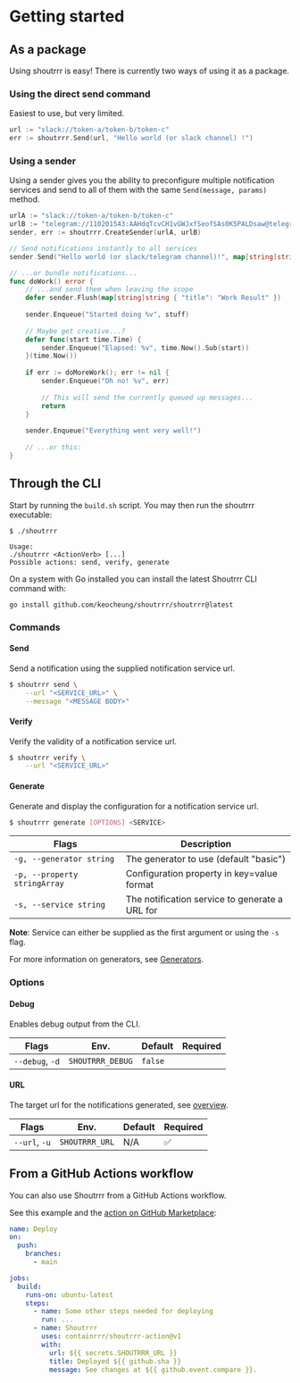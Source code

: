 # Getting started

## As a package

Using shoutrrr is easy! There is currently two ways of using it as a package.

### Using the direct send command
Easiest to use, but very limited.

```go
url := "slack://token-a/token-b/token-c"
err := shoutrrr.Send(url, "Hello world (or slack channel) !")
```

### Using a sender
Using a sender gives you the ability to preconfigure multiple notification services and send to all of them with the same `Send(message, params)` method.

```go
urlA := "slack://token-a/token-b/token-c"
urlB := "telegram://110201543:AAHdqTcvCH1vGWJxfSeofSAs0K5PALDsaw@telegram?channels=@mychannel"
sender, err := shoutrrr.CreateSender(urlA, urlB)

// Send notifications instantly to all services
sender.Send("Hello world (or slack/telegram channel)!", map[string]string { "title": "He-hey~!"  })

// ...or bundle notifications... 
func doWork() error {
    // ...and send them when leaving the scope
    defer sender.Flush(map[string]string { "title": "Work Result" })
    
    sender.Enqueue("Started doing %v", stuff)
    
    // Maybe get creative...?
    defer func(start time.Time) { 
    	sender.Enqueue("Elapsed: %v", time.Now().Sub(start)) 
    }(time.Now())
    
    if err := doMoreWork(); err != nil {
        sender.Enqueue("Oh no! %v", err)
    	
        // This will send the currently queued up messages...
        return
    }   
    
    sender.Enqueue("Everything went very well!")
    
    // ...or this:
}

```


## Through the CLI

Start by running the `build.sh` script.
You may then run the shoutrrr executable:

```shell
$ ./shoutrrr

Usage:
./shoutrrr <ActionVerb> [...]
Possible actions: send, verify, generate
```

On a system with Go installed you can install the latest Shoutrrr CLI
command with:

```shell
go install github.com/keocheung/shoutrrr/shoutrrr@latest
```

### Commands

#### Send

Send a notification using the supplied notification service url.

```bash
$ shoutrrr send \
    --url "<SERVICE_URL>" \
    --message "<MESSAGE BODY>"
```

#### Verify

Verify the validity of a notification service url.

```bash
$ shoutrrr verify \
    --url "<SERVICE_URL>"
```

#### Generate

Generate and display the configuration for a notification service url.

```bash
$ shoutrrr generate [OPTIONS] <SERVICE>
```

| Flags                        | Description                                     |
| ---------------------------- | ------------------------------------------------|
| `-g, --generator string`     |  The generator to use (default "basic")         |
| `-p, --property stringArray` |  Configuration property in key=value format     |
| `-s, --service string`       |  The notification service to generate a URL for |

**Note**: Service can either be supplied as the first argument or using the `-s` flag.

For more information on generators, see [Generators](./generators/overview.md).

### Options

#### Debug

Enables debug output from the CLI.

| Flags           | Env.             | Default | Required |
| --------------- | ---------------- | ------- | -------- |
| `--debug`, `-d` | `SHOUTRRR_DEBUG` | `false` |          |

#### URL

The target url for the notifications generated, see [overview](./services/overview).

| Flags         | Env.           | Default | Required |
| ------------- | -------------- | ------- | -------- |
| `--url`, `-u` | `SHOUTRRR_URL` | N/A     | ✅       |

## From a GitHub Actions workflow

You can also use Shoutrrr from a GitHub Actions workflow.

See this example and the [action on GitHub
Marketplace](https://github.com/marketplace/actions/shoutrrr-action):

```yaml
name: Deploy
on:
  push:
    branches:
      - main

jobs:
  build:
    runs-on: ubuntu-latest
    steps:
      - name: Some other steps needed for deploying
        run: ...
      - name: Shoutrrr
        uses: containrrr/shoutrrr-action@v1
        with:
          url: ${{ secrets.SHOUTRRR_URL }}
          title: Deployed ${{ github.sha }}
          message: See changes at ${{ github.event.compare }}.
```
